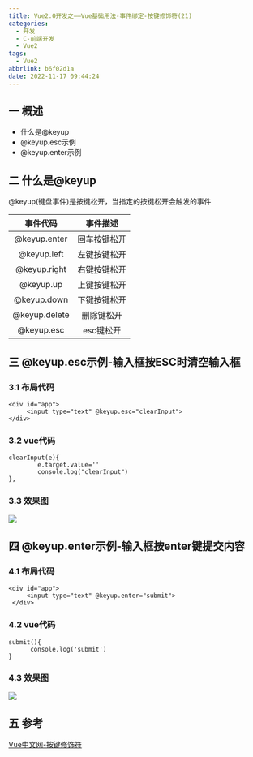```yaml
---
title: Vue2.0开发之——Vue基础用法-事件绑定-按键修饰符(21)
categories:
  - 开发
  - C-前端开发
  - Vue2
tags:
  - Vue2
abbrlink: b6f02d1a
date: 2022-11-17 09:44:24
---
```

## 一 概述

* 什么是@keyup
* @keyup.esc示例
* @keyup.enter示例

<!--more-->

## 二 什么是@keyup

@keyup(键盘事件)是按键松开，当指定的按键松开会触发的事件

|   事件代码    |   事件描述   |
| :-----------: | :----------: |
| @keyup.enter  | 回车按键松开 |
|  @keyup.left  | 左键按键松开 |
| @keyup.right  | 右键按键松开 |
|   @keyup.up   | 上键按键松开 |
|  @keyup.down  | 下键按键松开 |
| @keyup.delete |  删除键松开  |
|  @keyup.esc   |  esc键松开   |

## 三 @keyup.esc示例-输入框按ESC时清空输入框

### 3.1 布局代码

```
<div id="app">
     <input type="text" @keyup.esc="clearInput">
</div>
```

### 3.2 vue代码

```
clearInput(e){
        e.target.value=''
        console.log("clearInput")
},
```

### 3.3 效果图

![][1]

## 四 @keyup.enter示例-输入框按enter键提交内容

### 4.1 布局代码

```
<div id="app">
     <input type="text" @keyup.enter="submit">
 </div>
```

### 4.2 vue代码

```
submit(){
      console.log('submit')
}
```

### 4.3 效果图
![][2]

## 五 参考

[Vue中文网-按键修饰符][00]



[00]:https://v2.cn.vuejs.org/v2/guide/events.html#%E6%8C%89%E9%94%AE%E4%BF%AE%E9%A5%B0%E7%AC%A6
[1]:https://cdn.jsdelivr.net/gh/PGzxc/CDN/blog-vue/vue02-21-event-keyup-esc.gif
[2]:https://cdn.jsdelivr.net/gh/PGzxc/CDN/blog-vue/vue02-21-event-keyup-enter.gif
